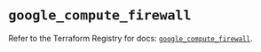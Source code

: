 # `google_compute_firewall`

Refer to the Terraform Registry for docs: [`google_compute_firewall`](https://registry.terraform.io/providers/hashicorp/google/6.36.1/docs/resources/compute_firewall).
